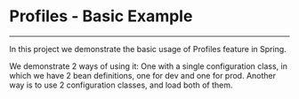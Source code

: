 # Profiles - Basic Example
---

In this project we demonstrate the basic usage of Profiles feature in Spring.

We demonstrate 2 ways of using it: One with a single configuration class, in which we have 2 bean definitions, one for dev and one for prod.
Another way is to use 2 configuration classes, and load both of them.
